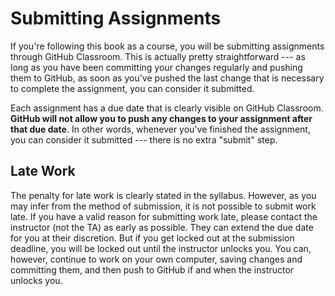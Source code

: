 # Submitting Assignments

If you're following this book as a course, you will be submitting assignments through GitHub Classroom. This is actually pretty straightforward --- as long as you have been committing your changes regularly and pushing them to GitHub, as soon as you've pushed the last change that is necessary to complete the assignment, you can consider it submitted. 

Each assignment has a due date that is clearly visible on GitHub Classroom. **GitHub will not allow you to push any changes to your assignment after that due date**. In other words, whenever you've finished the assignment, you can consider it submitted --- there is no extra "submit" step. 

## Late Work

The penalty for late work is clearly stated in the syllabus. However, as you may infer from the method of submission, it is not possible to submit work late. If you have a valid reason for submitting work late, please contact the instructor (not the TA) as early as possible. They can extend the due date for you at their discretion. But if you get locked out at the submission deadline, you will be locked out until the instructor unlocks you. You can, however, continue to work on your own computer, saving changes and committing them, and then push to GitHub if and when the instructor unlocks you.